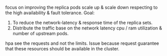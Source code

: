 focus on improving the replica pods scale up & scale down respecting to the high availability & fault tolerance.
Goal:
1. To reduce the network-latency & response time of the replica sets.
2. Distribute the traffic base on the network latency cpu / ram utilization & number of upstream pods.

hpa see the requests and not the limits. Issue because request guarantee that these resources should be available in the cluster.